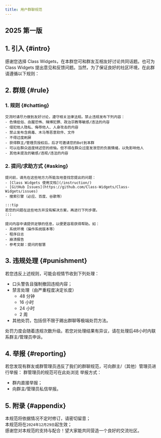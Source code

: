 ```yaml
---
title: 用户群聊规范
---
```


## 2025 第一版

## 1. 引入 {#intro}

感谢您选择 Class Widgets，在本群您可和群友互相友好讨论共同话题。也可为 Class Widgets 提出意见和反馈问题。当然，为了保证良好的社区环境，在此群请遵循以下规则：

## 2. 群规 {#rule}

### 1. 规则 {#chatting}

    交流时请尽力做到友好讨论，遵守相关法律法规。禁止违规发布下列内容：
    - 色情低俗、血腥恐怖、赌博犯罪、政治宗教等敏感/违法的内容
    - 侵犯他人隐私、侮辱他人、人身攻击的内容
    - 禁止发布含病毒、木马等恶意软件、文件
    - 不得过度刷屏
    - 获得群主/管理员授权后，后才可邀请您的Bot到本群
    - 可以在群众适度倾述您的烦恼。但不得在群众过度发泄您的负面情绪，以免影响他人
    - 其他未提及的敏感/违规/违法的内容

### 2. 提问/求助方式 {#asking}

    提问前，请先在这些地方力所能及地查找您提出的问题：
    - [Class Widgets 使用文档](/instruction/)
    - [GitHub Issues](https://github.com/Class-Widgets/Class-Widgets/issues)
    - 搜索引擎（必应、百度、谷歌等）
    
    :::tip
    若您的问题在这些地方并没有解决方案，再进行下列步骤。
    :::
    
    提问内容中请提供足够的信息，以便更容易获得帮助。如：
    - 系统环境（操作系统版本等）
    - 程序日志
    - 崩溃报告
    - 参考文献：提问的智慧

## 3. 违规处理 {#punishment}

若您违反上述规则，可能会视情节收到下列处理：

- 口头警告且强制撤回违规内容；
- 禁言处理（由严重程度决定长度）
    - 48 分钟
    - 16 小时
    - 24 小时
    - 2 周
- 其他处罚，包括但不限于踢出群聊等极端处罚方法。

处罚力度会随着违规次数升级。若您对处理结果有异议，请在处理后48小时内联系群主/管理员申诉。

## 4. 举报 {#reporting}

若您发现有群友或群管理员违反了我们的群聊规范，可向群主/（其他）管理员进行举报：
群管理员的规范可在此处浏览
举报方式：

- 群内直接举报；
- 向群主/管理员私信举报。

## 5. 附录 {#appendix}

本规范将依据情况不定时修订，请密切留意；\
本规范将在`2024年12月29日`起生效；\
感谢您对本规范的支持与配合！望大家能共同营造一个良好的交流社区。

